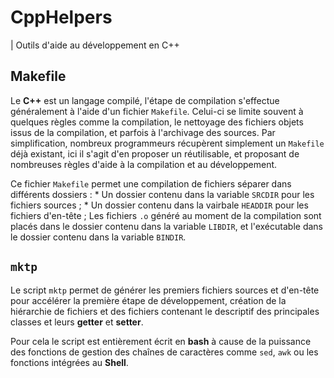 CppHelpers
==========

| Outils d'aide au développement en C++

Makefile
--------

Le **C++** est un langage compilé, l'étape de compilation s'effectue généralement à l'aide d'un fichier `Makefile`. Celui-ci se limite souvent à quelques règles comme la compilation, le nettoyage des fichiers objets issus de la compilation, et parfois à l'archivage des sources. Par simplification, nombreux programmeurs récupèrent simplement un `Makefile` déjà existant, ici il s'agit d'en proposer un réutilisable, et proposant de nombreuses règles d'aide à la compilation et au développement.

Ce fichier `Makefile` permet une compilation de fichiers séparer dans différents dossiers :
	* Un dossier contenu dans la variable `SRCDIR` pour les fichiers sources ;
	* Un dossier contenu dans la vairbale `HEADDIR` pour les fichiers d'en-tête ;
Les fichiers `.o` généré au moment de la compilation sont placés dans le dossier contenu dans la variable `LIBDIR`, et l'exécutable dans le dossier contenu dans la variable `BINDIR`.


`mktp`
------

Le script `mktp` permet de générer les premiers fichiers sources et d'en-tête pour accélérer la première étape de développement, création de la hiérarchie de fichiers et des fichiers contenant le descriptif des principales classes et leurs **getter** et **setter**.

Pour cela le script est entièrement écrit en **bash** à cause de la puissance des fonctions de gestion des chaînes de caractères comme `sed`, `awk` ou les fonctions intégrées au **Shell**.
